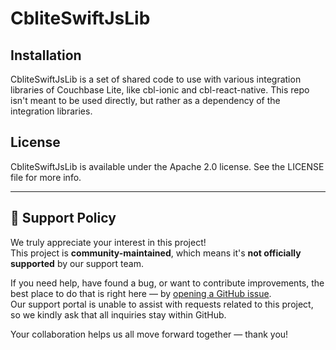 # CbliteSwiftJsLib

## Installation

CbliteSwiftJsLib is a set of shared code to use with various integration libraries of Couchbase Lite, like cbl-ionic and cbl-react-native.  This repo isn't meant to be used directly, but rather as a dependency of the integration libraries.

## License

CbliteSwiftJsLib is available under the Apache 2.0 license. See the LICENSE file for more info.

---

## 📢 Support Policy

We truly appreciate your interest in this project!  
This project is **community-maintained**, which means it's **not officially supported** by our support team.

If you need help, have found a bug, or want to contribute improvements, the best place to do that is right here — by [opening a GitHub issue](https://github.com/Couchbase-Ecosystem/cbl-js-swift/issues).  
Our support portal is unable to assist with requests related to this project, so we kindly ask that all inquiries stay within GitHub.

Your collaboration helps us all move forward together — thank you!
